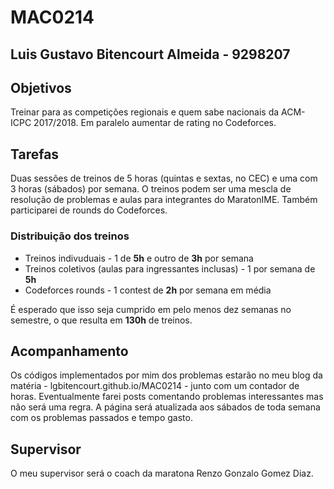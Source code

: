 # **MAC0214**
## **Luis Gustavo Bitencourt Almeida** - 9298207

## Objetivos
Treinar para as competições regionais e quem sabe nacionais da ACM-ICPC 2017/2018. Em paralelo aumentar de rating no Codeforces.

## Tarefas
Duas sessões de treinos de 5 horas (quintas e sextas, no CEC) e uma com 3 horas (sábados) por semana. O treinos podem ser uma mescla de resolução de problemas e aulas para integrantes do MaratonIME. Também participarei de rounds do Codeforces.

### Distribuição dos treinos
* Treinos indivuduais - 1 de **5h** e outro de **3h** por semana
* Treinos coletivos (aulas para ingressantes inclusas) - 1 por semana de **5h**
* Codeforces rounds - 1 contest de **2h** por semana em média

É esperado que isso seja cumprido em pelo menos dez semanas no semestre, o que resulta em **130h** de treinos.

## Acompanhamento
Os códigos implementados por mim dos problemas estarão no meu blog da matéria - lgbitencourt.github.io/MAC0214 - junto com um contador de horas. Eventualmente farei posts comentando problemas interessantes mas não será uma regra. A página será atualizada aos sábados de toda semana com os problemas passados e tempo gasto.

## Supervisor
O meu supervisor será o coach da maratona Renzo Gonzalo Gomez Diaz.

